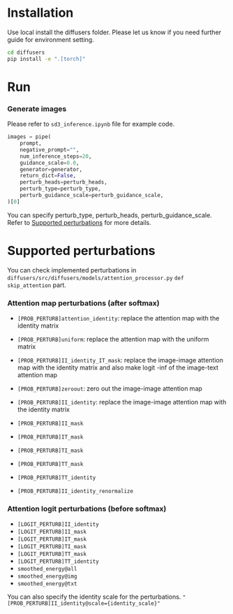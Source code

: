 # Installation
Use local install the diffusers folder. Please let us know if you need further guide for environment setting.

```bash
cd diffusers
pip install -e ".[torch]"
```

# Run

### Generate images
Please refer to `sd3_inference.ipynb` file for example code.

```python
images = pipe(
    prompt,
    negative_prompt="",
    num_inference_steps=20,
    guidance_scale=0.0,
    generator=generator,
    return_dict=False,
    perturb_heads=perturb_heads,
    perturb_type=perturb_type,
    perturb_guidance_scale=perturb_guidance_scale,
)[0]
```

You can specify perturb_type, perturb_heads, perturb_guidance_scale. Refer to [Supported perturbations](#supported-perturbations) for more details.


# Supported perturbations
You can check implemented perturbations in `diffusers/src/diffusers/models/attention_processor.py` `def skip_attention` part.

### Attention map perturbations (after softmax)
- `[PROB_PERTURB]attention_identity`: replace the attention map with the identity matrix
- `[PROB_PERTURB]uniform`: replace the attention map with the uniform matrix
- `[PROB_PERTURB]II_identity_IT_mask`: replace the image-image attention map with the identity matrix and also make logit -inf of the image-text attention map

- `[PROB_PERTURB]zeroout`: zero out the image-image attention map
- `[PROB_PERTURB]II_identity`: replace the image-image attention map with the identity matrix
- `[PROB_PERTURB]II_mask`
- `[PROB_PERTURB]IT_mask`
- `[PROB_PERTURB]TI_mask`
- `[PROB_PERTURB]TT_mask`
- `[PROB_PERTURB]TT_identity`
- `[PROB_PERTURB]II_identity_renormalize`

### Attention logit perturbations (before softmax)
- `[LOGIT_PERTURB]II_identity`
- `[LOGIT_PERTURB]II_mask`
- `[LOGIT_PERTURB]IT_mask`
- `[LOGIT_PERTURB]TI_mask`
- `[LOGIT_PERTURB]TT_mask`
- `[LOGIT_PERTURB]TT_identity`
- `smoothed_energy@all`
- `smoothed_energy@img`
- `smoothed_energy@txt`


You can also specify the identity scale for the perturbations.
`"[PROB_PERTURB]II_identity@scale={identity_scale}"`


